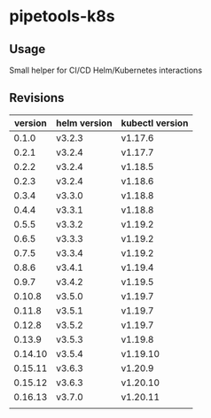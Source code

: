 # pipetools-k8s

## Usage

Small helper for CI/CD Helm/Kubernetes interactions

## Revisions

|version|helm version|kubectl version|
|-------|------------|---------------|
|0.1.0  |v3.2.3      |v1.17.6        |
|0.2.1  |v3.2.4      |v1.17.7        |
|0.2.2  |v3.2.4      |v1.18.5        |
|0.2.3  |v3.2.4      |v1.18.6        |
|0.3.4  |v3.3.0      |v1.18.8        |
|0.4.4  |v3.3.1      |v1.18.8        |
|0.5.5  |v3.3.2      |v1.19.2        |
|0.6.5  |v3.3.3      |v1.19.2        |
|0.7.5  |v3.3.4      |v1.19.2        |
|0.8.6  |v3.4.1      |v1.19.4        |
|0.9.7  |v3.4.2      |v1.19.5        |
|0.10.8 |v3.5.0      |v1.19.7        |
|0.11.8 |v3.5.1      |v1.19.7        |
|0.12.8 |v3.5.2      |v1.19.7        |
|0.13.9 |v3.5.3      |v1.19.8        |
|0.14.10|v3.5.4      |v1.19.10       |
|0.15.11|v3.6.3      |v1.20.9        |
|0.15.12|v3.6.3      |v1.20.10       |
|0.16.13|v3.7.0      |v1.20.11       |
|||
